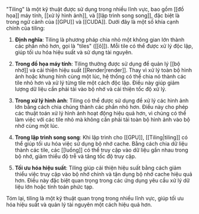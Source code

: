 "Tiling" là một kỹ thuật được sử dụng trong nhiều lĩnh vực, bao gồm [[đồ họa]] máy tính, [[xử lý hình ảnh]], và [[lập trình song song]], đặc biệt là trong ngữ cảnh của [[GPU]] và [[CUDA]]. Dưới đây là một số khía cạnh chính của tiling:

1. **Định nghĩa**: Tiling là phương pháp chia nhỏ một không gian lớn thành các phần nhỏ hơn, gọi là "tiles" ([[ô]]). Mỗi tile có thể được xử lý độc lập, giúp tối ưu hóa hiệu suất và sử dụng tài nguyên.
    
2. **Trong đồ họa máy tính**: Tiling thường được sử dụng để quản lý [[bộ nhớ]] và cải thiện hiệu suất [[Render|render]]. Thay vì xử lý toàn bộ hình ảnh hoặc khung hình cùng một lúc, hệ thống có thể chia nó thành các tile nhỏ hơn và xử lý từng tile một cách độc lập. Điều này giúp giảm lượng dữ liệu cần phải tải vào bộ nhớ và cải thiện tốc độ xử lý.
    
3. **Trong xử lý hình ảnh**: Tiling có thể được sử dụng để xử lý các hình ảnh lớn bằng cách chia chúng thành các phần nhỏ hơn. Điều này cho phép các thuật toán xử lý hình ảnh hoạt động hiệu quả hơn, vì chúng có thể làm việc với các tile nhỏ mà không cần phải tải toàn bộ hình ảnh vào bộ nhớ cùng một lúc.
    
4. **Trong lập trình song song**: Khi lập trình cho [[GPU]], [[Tiling|tiling]] có thể giúp tối ưu hóa việc sử dụng bộ nhớ cache. Bằng cách chia dữ liệu thành các tile, các [[luồng]] có thể truy cập vào dữ liệu gần nhau trong bộ nhớ, giảm thiểu độ trễ và tăng tốc độ truy cập.
    
5. **Tối ưu hóa hiệu suất**: Tiling giúp cải thiện hiệu suất bằng cách giảm thiểu việc truy cập vào bộ nhớ chính và tận dụng bộ nhớ cache hiệu quả hơn. Điều này đặc biệt quan trọng trong các ứng dụng yêu cầu xử lý dữ liệu lớn hoặc tính toán phức tạp.
    

Tóm lại, tiling là một kỹ thuật quan trọng trong nhiều lĩnh vực, giúp tối ưu hóa hiệu suất và quản lý tài nguyên một cách hiệu quả hơn.